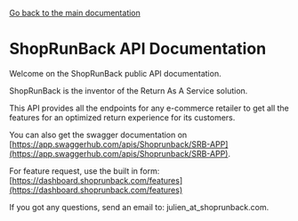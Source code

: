 [Go back to the main documentation](./)

# ShopRunBack API Documentation

Welcome on the ShopRunBack public API documentation.

ShopRunBack is the inventor of the Return As A Service solution.

This API provides all the endpoints for any e-commerce retailer to get all the features for an optimized return experience for its customers.

You can also get the swagger documentation on [https://app.swaggerhub.com/apis/Shoprunback/SRB-APP](https://app.swaggerhub.com/apis/Shoprunback/SRB-APP).

For feature request, use the built in form: [https://dashboard.shoprunback.com/features](https://dashboard.shoprunback.com/features)

If you got any questions, send an email to: julien_at_shoprunback.com.
